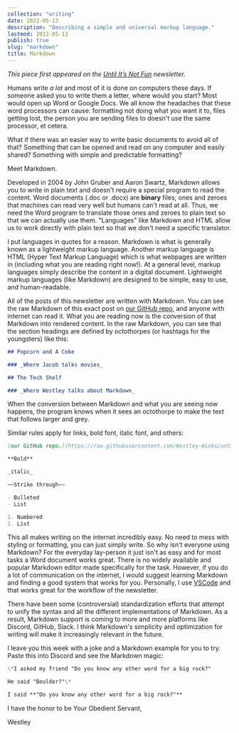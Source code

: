 ```yaml
---
collection: "writing"
date: 2022-05-13
description: "Describing a simple and universal markup language."
lastmod: 2022-05-13
publish: true
slug: "markdown"
title: Markdown
---
```


_This piece first appeared on the [Until It’s Not Fun](https://untilitsnotfun.com/posts/2022-05-13/) newsletter._

Humans write _a lot_ and most of it is done on computers these days. If someone asked you to write them a letter, where would you start? Most would open up Word or Google Docs. We all know the headaches that these word processors can cause: formatting not doing what you want it to, files getting lost, the person you are sending files to doesn't use the same processor, et cetera.

What if there was an easier way to write basic documents to avoid all of that? Something that can be opened and read on any computer and easily shared? Something with simple and predictable formatting?

Meet Markdown.

Developed in 2004 by John Gruber and Aaron Swartz, Markdown allows you to write in plain text and doesn't require a special program to read the content. Word documents (.doc or .docx) are **binary** files; ones and zeroes that machines can read very well but humans can't read at all. Thus, we need the Word program to translate those ones and zeroes to plain text so that we can actually use them. "Languages" like Markdown and HTML allow us to work directly with plain text so that we don't need a specific translator.

I put languages in quotes for a reason. Markdown is what is generally known as a lightweight markup language. Another markup language is HTML (Hyper Text Markup Language) which is what webpages are written in (including what you are reading right now!). At a general level, markup languages simply describe the content in a digital document. Lightweight markup languages (like Markdown) are designed to be simple, easy to use, and human-readable.

All of the posts of this newsletter are written with Markdown. You can see the raw Markdown of this exact post on [our GitHub repo,](https://raw.githubusercontent.com/Westley-Winks/until-its-not-fun-newsletter/main/content/posts/2022-05-13/index.md) and anyone with internet can read it. What you are reading now is the conversion of that Markdown into rendered content. In the raw Markdown, you can see that the section headings are defined by octothorpes (or hashtags for the youngsters) like this:

```md
## Popcorn and A Coke

### _Where Jacob talks movies_

## The Tech Shelf

### _Where Westley talks about Markdown_
```

When the conversion between Markdown and what you are seeing now happens, the program knows when it sees an octothorpe to make the text that follows larger and grey.

Similar rules apply for links, bold font, italic font, and others:

```md
[our GitHub repo.](https://raw.githubusercontent.com/Westley-Winks/until-its-not-fun-newsletter/main/content/posts/2022-05-13/index.md)

**Bold**

_italic_

~~Strike through~~

- Bulleted
- List

1. Numbered
2. List
```

This all makes writing on the internet incredibly easy. No need to mess with styling or formatting, you can just simply write. So why isn't everyone using Markdown? For the everyday lay-person it just isn't as easy and for most tasks a Word document works great. There is no widely available and popular Markdown editor made specifically for the task. However, if you do a lot of communication on the internet, I would suggest learning Markdown and finding a good system that works for you. Personally, I use [VSCode](https://code.visualstudio.com/) and that works great for the workflow of the newsletter.

There have been some (controversial) standardization efforts that attempt to unify the syntax and all the different implementations of Markdown. As a result, Markdown support is coming to more and more platforms like Discord, GitHub, Slack. I think Markdown's simplicity and optimization for writing will make it increasingly relevant in the future.

I leave you this week with a joke and a Markdown example for you to try. Paste this into Discord and see the Markdown magic:

```md
\*I asked my friend "Do you know any other word for a big rock?"

He said "Boulder?"\*

I said **"Do you know any other word for a big rock?"**
```

I have the honor to be Your Obedient Servant,

Westley
